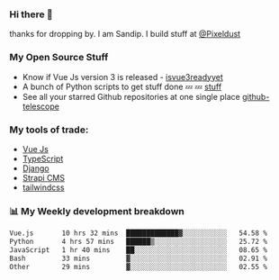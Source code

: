 ### Hi there 👋

thanks for dropping by.
I am Sandip. I build stuff at [@Pixeldust](github.com/pixeldust-in/)

###  **My Open Source Stuff**

 - Know if Vue Js version 3 is released -  [isvue3readyyet](https://github.com/sandiprb/isvue3readyyet)
 - A bunch of Python scripts to get stuff done 💤 💤 [stuff](https://github.com/sandiprb/stuff)
 - See all your starred Github repositories at one single place [github-telescope](https://github.com/sandiprb/github-telescope)



###  **My tools of trade:**
 - [Vue Js](https://github.com/vuejs/vue/)
 - [TypeScript](https://github.com/microsoft/TypeScript)
 - [Django](github.com/django/django)
 - [Strapi CMS](github.com/strapi/strapi)
 - [tailwindcss](https://github.com/tailwindlabs/tailwindcss)


###  📊 **My Weekly development breakdown**
<!--START_SECTION:waka-->

```txt
Vue.js       10 hrs 32 mins  █████████████▓░░░░░░░░░░░   54.58 %
Python       4 hrs 57 mins   ██████▒░░░░░░░░░░░░░░░░░░   25.72 %
JavaScript   1 hr 40 mins    ██░░░░░░░░░░░░░░░░░░░░░░░   08.65 %
Bash         33 mins         ▓░░░░░░░░░░░░░░░░░░░░░░░░   02.91 %
Other        29 mins         ▓░░░░░░░░░░░░░░░░░░░░░░░░   02.55 %
```

<!--END_SECTION:waka-->
